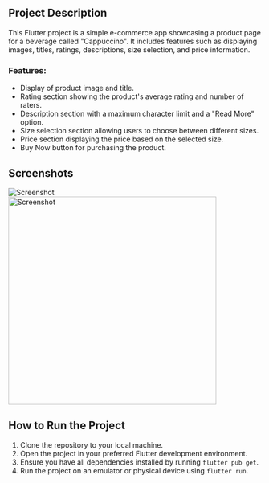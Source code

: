 ## Project Description

This Flutter project is a simple e-commerce app showcasing a product page for a beverage called "Cappuccino". It includes features such as displaying images, titles, ratings, descriptions, size selection, and price information.

### Features:
- Display of product image and title.
- Rating section showing the product's average rating and number of raters.
- Description section with a maximum character limit and a "Read More" option.
- Size selection section allowing users to choose between different sizes.
- Price section displaying the price based on the selected size.
- Buy Now button for purchasing the product.

## Screenshots

![Screenshot](assets/images/screenshot1.jpg)
<img width="414" alt="Screenshot" src="assets/images/screenshot1.jpg">

## How to Run the Project

1. Clone the repository to your local machine.
2. Open the project in your preferred Flutter development environment.
3. Ensure you have all dependencies installed by running `flutter pub get`.
4. Run the project on an emulator or physical device using `flutter run`.